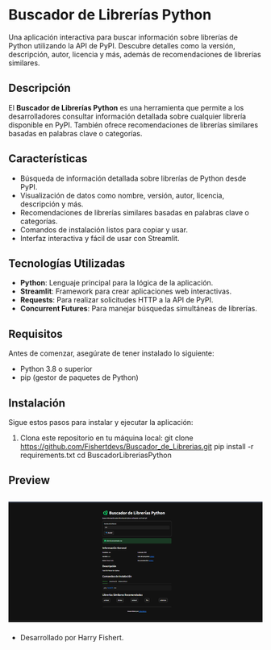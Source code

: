 # Buscador de Librerías Python

Una aplicación interactiva para buscar información sobre librerías de Python utilizando la API de PyPI. Descubre detalles como la versión, descripción, autor, licencia y más, además de recomendaciones de librerías similares.

## Descripción

El **Buscador de Librerías Python** es una herramienta que permite a los desarrolladores consultar información detallada sobre cualquier librería disponible en PyPI. También ofrece recomendaciones de librerías similares basadas en palabras clave o categorías.

## Características

- Búsqueda de información detallada sobre librerías de Python desde PyPI.
- Visualización de datos como nombre, versión, autor, licencia, descripción y más.
- Recomendaciones de librerías similares basadas en palabras clave o categorías.
- Comandos de instalación listos para copiar y usar.
- Interfaz interactiva y fácil de usar con Streamlit.

## Tecnologías Utilizadas

- **Python**: Lenguaje principal para la lógica de la aplicación.
- **Streamlit**: Framework para crear aplicaciones web interactivas.
- **Requests**: Para realizar solicitudes HTTP a la API de PyPI.
- **Concurrent Futures**: Para manejar búsquedas simultáneas de librerías.

## Requisitos

Antes de comenzar, asegúrate de tener instalado lo siguiente:

- Python 3.8 o superior
- pip (gestor de paquetes de Python)

## Instalación

Sigue estos pasos para instalar y ejecutar la aplicación:

1. Clona este repositorio en tu máquina local:
git clone https://github.com/Fishertdevs/Buscador_de_Librerias.git
pip install -r requirements.txt
cd BuscadorLibreriasPython
## Preview

![alt text](image.png)
---
- Desarrollado por Harry Fishert.
   
